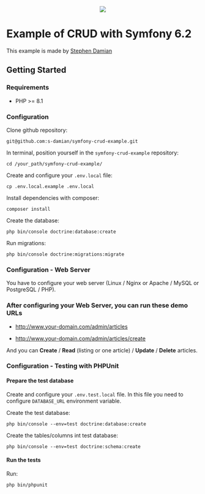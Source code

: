 <p align="center">
<a href="https://github.com/s-damian/symfony-crud-example">
<img src="https://raw.githubusercontent.com/s-damian/medias/main/technos-logos/symfony.svg">
</a>
</p>

# Example of CRUD with Symfony 6.2

This example is made by [Stephen Damian](https://github.com/s-damian)

## Getting Started

### Requirements

* PHP >= 8.1


### Configuration

Clone github repository:

```
git@github.com:s-damian/symfony-crud-example.git
```

In terminal, position yourself in the ```symfony-crud-example``` repository:

```
cd /your_path/symfony-crud-example/
```

Create and configure your ```.env.local``` file:

```
cp .env.local.example .env.local
```

Install dependencies with composer:

```
composer install
```

Create the database:

```
php bin/console doctrine:database:create
```

Run migrations:

```
php bin/console doctrine:migrations:migrate
```


### Configuration - Web Server

You have to configure your web server (Linux / Nginx or Apache / MySQL or PostgreSQL / PHP).

### After configuring your Web Server, you can run these demo URLs

* http://www.your-domain.com/admin/articles

* http://www.your-domain.com/admin/articles/create

And you can **Create** / **Read** (listing or one article) / **Update** / **Delete** articles.


### Configuration - Testing with PHPUnit

#### Prepare the test database

Create and configure your ```.env.test.local``` file. In this file you need to configure ```DATABASE_URL``` environment variable.

Create the test database:

```
php bin/console --env=test doctrine:database:create
```

Create the tables/columns int test database:

```
php bin/console --env=test doctrine:schema:create
```

#### Run the tests

Run:

```
php bin/phpunit
```
